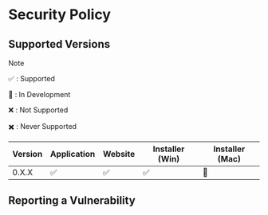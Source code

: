 # Security Policy

## Supported Versions

> [!NOTE]
> :white_check_mark: : Supported
>
> :construction: : In Development
>
> :x: : Not Supported
>
> :heavy_multiplication_x: : Never Supported

| Version | Application        | Website            | Installer (Win)    | Installer (Mac) |
|---------|--------------------|--------------------|--------------------|-----------------|
| 0.X.X   | :white_check_mark: | :white_check_mark: | :white_check_mark: | :construction:  |

## Reporting a Vulnerability

